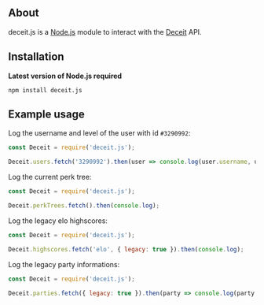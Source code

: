 ## About
deceit.js is a [Node.js](https://nodejs.org) module to interact with the [Deceit](https://playdeceit.com/) API.

## Installation

**Latest version of Node.js required**
```sh-session
npm install deceit.js
```

## Example usage

Log the username and level of the user with id `#3290992`:
```javascript
const Deceit = require('deceit.js');

Deceit.users.fetch('3290992').then(user => console.log(user.username, user.level));
```

Log the current perk tree:
```javascript
const Deceit = require('deceit.js');

Deceit.perkTrees.fetch().then(console.log);
```

Log the legacy elo highscores:
```javascript
const Deceit = require('deceit.js');

Deceit.highscores.fetch('elo', { legacy: true }).then(console.log);
```

Log the legacy party informations:
```javascript
const Deceit = require('deceit.js');

Deceit.parties.fetch({ legacy: true }).then(party => console.log(party.availableServers));
```
